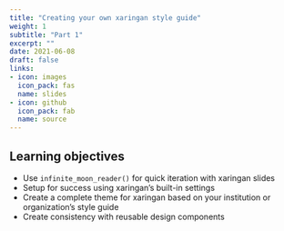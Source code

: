 ```yaml
---
title: "Creating your own xaringan style guide"
weight: 1
subtitle: "Part 1"
excerpt: ""
date: 2021-06-08
draft: false
links:
- icon: images
  icon_pack: fas
  name: slides
- icon: github
  icon_pack: fab
  name: source
---
```


## Learning objectives

+  Use `infinite_moon_reader()` for quick iteration with xaringan slides
+  Setup for success using xaringan’s built-in settings
+  Create a complete theme for xaringan based on your institution or organization’s style guide
+  Create consistency with reusable design components

